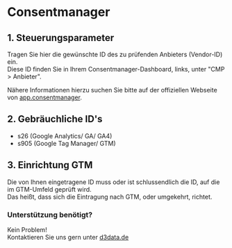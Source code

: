 # Consentmanager
## 1. Steuerungsparameter
Tragen Sie hier die gewünschte ID des zu prüfenden Anbieters (Vendor-ID) ein.<br>
Diese ID finden Sie in Ihrem Consentmanager-Dashboard, links, unter "CMP > Anbieter".

Nähere Informationen hierzu suchen Sie bitte auf der offiziellen Webseite von [app.consentmanager](https://help.consentmanager.de/books/cmp/page/4-configuring-vendors-and-cookies).

## 2. Gebräuchliche ID's
- s26 (Google Analytics/ GA/ GA4)
- s905 (Google Tag Manager/ GTM)

## 3. Einrichtung GTM
Die von Ihnen eingetragene ID muss oder ist schlussendlich die ID, auf die im GTM-Umfeld geprüft wird.  
Das heißt, dass sich die Eintragung nach GTM, oder umgekehrt, richtet.

### Unterstützung benötigt?
Kein Problem!  
Kontaktieren Sie uns gern unter [d3data.de](https://www.d3data.de)